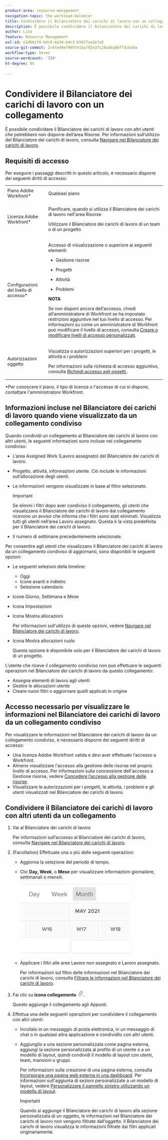 ```yaml
---
product-area: resource-management
navigation-topic: the-workload-balancer
title: Condividere il Bilanciatore dei carichi di lavoro con un collegamento
description: È possibile condividere il Bilanciatore dei carichi di lavoro con altri utenti che potrebbero non disporre dell’area Risorse. Per informazioni sull’utilizzo del Bilanciatore dei carichi di lavoro, consulta Navigare nel Bilanciatore dei carichi di lavoro.
author: Lisa
feature: Resource Management
exl-id: e2d6b1f8-bdc9-4a34-bdc3-b56f7aa2e7a5
source-git-commit: 2c4fe48ef969741ba792e37c28adba86ffdcba9a
workflow-type: tm+mt
source-wordcount: '729'
ht-degree: 0%

---
```


# Condividere il Bilanciatore dei carichi di lavoro con un collegamento

È possibile condividere il Bilanciatore dei carichi di lavoro con altri utenti che potrebbero non disporre dell’area Risorse. Per informazioni sull’utilizzo del Bilanciatore dei carichi di lavoro, consulta [Navigare nel Bilanciatore dei carichi di lavoro](../../resource-mgmt/workload-balancer/navigate-the-workload-balancer.md).

## Requisiti di accesso

Per eseguire i passaggi descritti in questo articolo, è necessario disporre dei seguenti diritti di accesso:

<table style="table-layout:auto"> 
 <col> 
 <col> 
 <tbody> 
  <tr> 
   <td role="rowheader">Piano Adobe Workfront*</td> 
   <td> <p>Qualsiasi piano</p> </td> 
  </tr> 
  <tr> 
   <td role="rowheader">Licenza Adobe Workfront*</td> 
   <td> <p>Pianificare, quando si utilizza il Bilanciatore dei carichi di lavoro nell'area Risorse</p>
   <p>Utilizzare il Bilanciatore dei carichi di lavoro di un team o di un progetto</p> </td> 
  </tr> 
  <tr> 
   <td role="rowheader">Configurazioni del livello di accesso*</td> 
   <td> <p>Accesso di visualizzazione o superiore ai seguenti elementi:</p> 
    <ul> 
     <li> <p>Gestione risorse</p> </li> 
     <li> <p>Progetti</p> </li> 
     <li> <p>Attività</p> </li> 
     <li> <p>Problemi</p> </li> 
    </ul> <p><b>NOTA</b>

Se non disponi ancora dell’accesso, chiedi all’amministratore di Workfront se ha impostato restrizioni aggiuntive nel tuo livello di accesso. Per informazioni su come un amministratore di Workfront può modificare il livello di accesso, consulta <a href="../../administration-and-setup/add-users/configure-and-grant-access/create-modify-access-levels.md" class="MCXref xref">Creare o modificare livelli di accesso personalizzati</a>.</p> </td>
</tr> 
  <tr> 
   <td role="rowheader">Autorizzazioni oggetto</td> 
   <td> <p>Visualizza o autorizzazioni superiori per i progetti, le attività e i problemi </p> <p>Per informazioni sulla richiesta di accesso aggiuntivo, consulta <a href="../../workfront-basics/grant-and-request-access-to-objects/request-access.md" class="MCXref xref">Richiedi accesso agli oggetti </a>.</p> </td> 
  </tr> 
 </tbody> 
</table>

&#42;Per conoscere il piano, il tipo di licenza o l&#39;accesso di cui si dispone, contattare l&#39;amministratore Workfront.

## Informazioni incluse nel Bilanciatore dei carichi di lavoro quando viene visualizzato da un collegamento condiviso

Quando condividi un collegamento al Bilanciatore dei carichi di lavoro con altri utenti, le seguenti informazioni sono incluse nel collegamento condiviso:

* L’area Assigned Work (Lavoro assegnato) del Bilanciatore dei carichi di lavoro.
* Progetto, attività, informazioni utente. Ciò include le informazioni sull’allocazione degli utenti.
* Le informazioni vengono visualizzate in base al filtro selezionato.

  >[!IMPORTANT]
  >
  >Se elimini i filtri dopo aver condiviso il collegamento, gli utenti che visualizzano il Bilanciatore dei carichi di lavoro dal collegamento ricevono un avviso che informa che i filtri sono stati eliminati. Visualizza tutti gli utenti nell’area Lavoro assegnato. Questa è la vista predefinita per il Bilanciatore dei carichi di lavoro.

* Il numero di settimane precedentemente selezionate.

Per consentire agli utenti che visualizzano il Bilanciatore dei carichi di lavoro da un collegamento condiviso di aggiornarsi, sono disponibili le seguenti opzioni:

* Le seguenti selezioni della timeline:

   * Oggi
   * Icone avanti e indietro
   * Selezione calendario

* Icone Giorno, Settimana e Mese
* Icona Impostazioni
* Icona Mostra allocazioni

  Per informazioni sull&#39;utilizzo di queste opzioni, vedere [Navigare nel Bilanciatore dei carichi di lavoro](../../resource-mgmt/workload-balancer/navigate-the-workload-balancer.md).

* Icona Mostra allocazioni ruolo

  Questa opzione è disponibile solo per il Bilanciatore dei carichi di lavoro di un progetto.

L’utente che riceve il collegamento condiviso non può effettuare le seguenti operazioni nel Bilanciatore dei carichi di lavoro da questo collegamento:

* Assegna elementi di lavoro agli utenti
* Gestire le allocazioni utente
* Creare nuovi filtri o aggiornare quelli applicati in origine

## Accesso necessario per visualizzare le informazioni nel Bilanciatore dei carichi di lavoro da un collegamento condiviso

Per visualizzare le informazioni nel Bilanciatore dei carichi di lavoro da un collegamento condiviso, è necessario disporre dei seguenti diritti di accesso:

* Una licenza Adobe Workfront valida e devi aver effettuato l’accesso a Workfront.
* Almeno visualizzare l&#39;accesso alla gestione delle risorse nel proprio livello di accesso. Per informazioni sulla concessione dell&#39;accesso a Gestione risorse, vedere [Concedere l’accesso alla gestione delle risorse](../../administration-and-setup/add-users/configure-and-grant-access/grant-access-resource-management.md).
* Visualizzare le autorizzazioni per i progetti, le attività, i problemi e gli utenti visualizzati nel Bilanciatore dei carichi di lavoro.

## Condividere il Bilanciatore dei carichi di lavoro con altri utenti da un collegamento

1. Vai al Bilanciatore dei carichi di lavoro

   Per informazioni sull’accesso al Bilanciatore dei carichi di lavoro, consulta [Navigare nel Bilanciatore dei carichi di lavoro](../../resource-mgmt/workload-balancer/navigate-the-workload-balancer.md).

1. (Facoltativo) Effettuate una o più delle seguenti operazioni:

   * Aggiorna la selezione del periodo di tempo.
   * Clic **Day, Week**, o **Mese** per visualizzare informazioni giornaliere, settimanali o mensili.

     ![](assets/month-icon-on-toolbar-selected-wb-350x226.png)

   * Applicare i filtri alle aree Lavoro non assegnato e Lavoro assegnato.

     Per informazioni sul filtro delle informazioni nel Bilanciatore dei carichi di lavoro, consulta [Filtrare le informazioni nel Bilanciatore dei carichi di lavoro](../../resource-mgmt/workload-balancer/filter-information-workload-balancer.md).

1. Fai clic su **icona collegamento** ![](assets/wb-shearable-link-icon-small.png).

   Questo aggiunge il collegamento agli Appunti.

1. Effettua una delle seguenti operazioni per condividere il collegamento con altri utenti:

   * Incollalo in un messaggio di posta elettronica, in un messaggio di chat o in qualsiasi altra applicazione e condividilo con altri utenti.
   * Aggiungilo a una sezione personalizzata come pagina esterna, aggiungi la sezione personalizzata al profilo di un utente o a un modello di layout, quindi condividi il modello di layout con utenti, team, mansioni o gruppi.

     Per informazioni sulla creazione di una pagina esterna, consulta [Incorporare una pagina web esterna in una dashboard](../../reports-and-dashboards/dashboards/creating-and-managing-dashboards/embed-external-web-page-dashboard.md). Per informazioni sull&#39;aggiunta di sezioni personalizzate a un modello di layout, vedere [Personalizzare il pannello sinistro utilizzando un modello di layout](../../administration-and-setup/customize-workfront/use-layout-templates/customize-left-panel.md).

     >[!IMPORTANT]
     >
     >Quando si aggiunge il Bilanciatore dei carichi di lavoro alla sezione personalizzata di un oggetto, le informazioni nel Bilanciatore dei carichi di lavoro non vengono filtrate dall’oggetto. Il Bilanciatore dei carichi di lavoro visualizza le informazioni filtrate dai filtri applicati originariamente.
